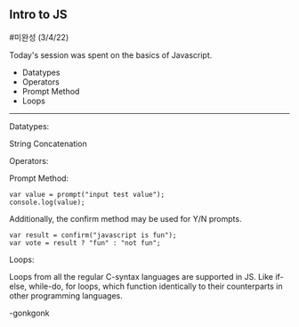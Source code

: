 ## Intro to JS

#미완성 (3/4/22)

Today's session was spent on the basics of Javascript.

* Datatypes
* Operators
* Prompt Method
* Loops

---

Datatypes:

>
>
>

String Concatenation

Operators:

Prompt Method:

<pre><code class="language-css">var value = prompt("input test value");
console.log(value);
</code></pre>

Additionally, the confirm method may be used for Y/N prompts.

<pre><code class="language-css">var result = confirm("javascript is fun");
var vote = result ? "fun" : "not fun";
</code></pre>

Loops:

Loops from all the regular C-syntax languages are supported in JS. Like if-else, while-do, for loops, which function identically to their counterparts in other programming languages.




-gonkgonk
